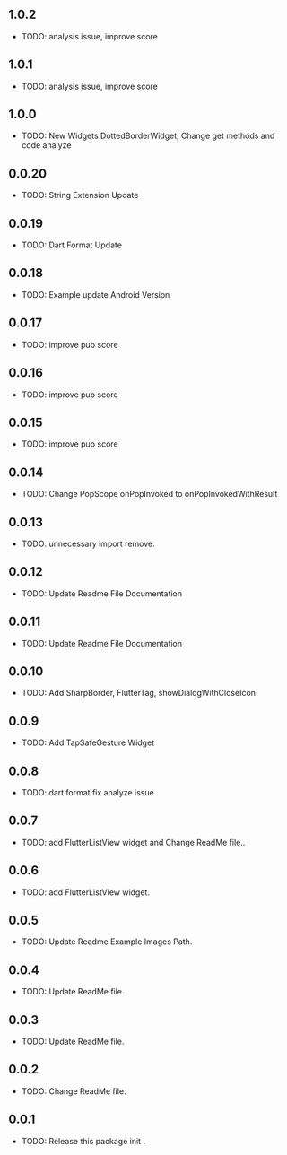 ## 1.0.2
* TODO: analysis issue, improve score

## 1.0.1
* TODO: analysis issue, improve score  

## 1.0.0
* TODO: New Widgets DottedBorderWidget, Change get methods and code analyze 

## 0.0.20
* TODO: String Extension Update

## 0.0.19
* TODO: Dart Format Update

## 0.0.18
* TODO: Example update Android Version

## 0.0.17
* TODO: improve pub score

## 0.0.16
* TODO: improve pub score

## 0.0.15
* TODO: improve pub score

## 0.0.14
* TODO: Change PopScope onPopInvoked to onPopInvokedWithResult

## 0.0.13
* TODO: unnecessary import remove.

## 0.0.12
* TODO: Update Readme File Documentation

## 0.0.11
* TODO: Update Readme File Documentation

## 0.0.10
* TODO: Add SharpBorder, FlutterTag, showDialogWithCloseIcon

## 0.0.9
* TODO: Add TapSafeGesture Widget

## 0.0.8
* TODO: dart format fix analyze issue

## 0.0.7
* TODO: add FlutterListView widget and Change ReadMe file..

## 0.0.6
* TODO: add FlutterListView widget.

## 0.0.5
* TODO: Update Readme Example Images Path.

## 0.0.4
* TODO: Update ReadMe file.

## 0.0.3
* TODO: Update ReadMe file.

## 0.0.2
* TODO: Change ReadMe file.

## 0.0.1
* TODO: Release this package init .

